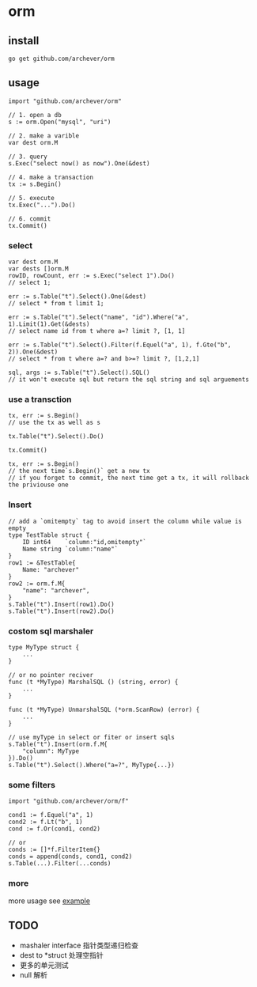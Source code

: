# orm

## install
```shell
go get github.com/archever/orm
```

## usage

```golang
import "github.com/archever/orm"

// 1. open a db
s := orm.Open("mysql", "uri")

// 2. make a varible
var dest orm.M

// 3. query
s.Exec("select now() as now").One(&dest)

// 4. make a transaction
tx := s.Begin()

// 5. execute
tx.Exec("...").Do()

// 6. commit
tx.Commit()
```

### select

```golang
var dest orm.M
var dests []orm.M
rowID, rowCount, err := s.Exec("select 1").Do()
// select 1;

err := s.Table("t").Select().One(&dest)
// select * from t limit 1;

err := s.Table("t").Select("name", "id").Where("a", 1).Limit(1).Get(&dests)
// select name id from t where a=? limit ?, [1, 1]

err := s.Table("t").Select().Filter(f.Equel("a", 1), f.Gte("b", 2)).One(&dest)
// select * from t where a=? and b>=? limit ?, [1,2,1]

sql, args := s.Table("t").Select().SQL()
// it won't execute sql but return the sql string and sql arguements
```

### use a transction
```golang
tx, err := s.Begin()
// use the tx as well as s

tx.Table("t").Select().Do()

tx.Commit()

tx, err := s.Begin()
// the next time`s.Begin()` get a new tx
// if you forget to commit, the next time get a tx, it will rollback the priviouse one
```

### Insert

```golang
// add a `omitempty` tag to avoid insert the column while value is empty
type TestTable struct {
    ID int64    `column:"id,omitempty"`
    Name string `column:"name"`
}
row1 := &TestTable{
    Name: "archever"
}
row2 := orm.f.M{
    "name": "archever",
}
s.Table("t").Insert(row1).Do()
s.Table("t").Insert(row2).Do()
```

### costom sql marshaler
```golang
type MyType struct {
    ...
}

// or no pointer reciver
func (t *MyType) MarshalSQL () (string, error) {
    ...
}

func (t *MyType) UnmarshalSQL (*orm.ScanRow) (error) {
    ...
}

// use myType in select or fiter or insert sqls
s.Table("t").Insert(orm.f.M{
    "column": MyType
}).Do()
s.Table("t").Select().Where("a=?", MyType{...})
```

### some filters
```golang
import "github.com/archever/orm/f"

cond1 := f.Equel("a", 1)
cond2 := f.Lt("b", 1)
cond := f.Or(cond1, cond2)

// or 
conds := []*f.FilterItem{}
conds = append(conds, cond1, cond2)
s.Table(...).Filter(...conds)
```

### more
more usage see [example](./example/)


## TODO
* mashaler interface 指针类型递归检查
* dest to *struct 处理空指针
* 更多的单元测试
* null 解析